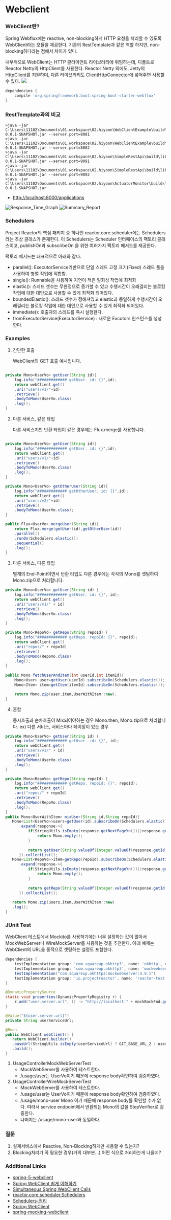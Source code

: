 # Webclient

### WebClient란?

Spring Webflux에는 reactive, non-blocking하게 HTTP 요청을 처리할 수 있도록 WebClient라는 모듈을 제공한다. 기존의 RestTemplate과 같은 역할 하지만,
non-blocking하다라는 점에서 차이가 있다.

내부적으로 WebClient는 HTTP 클라이언트 라이브러리에 위임하는데, 디폴트로 Reactor Netty의 HttpClient를 사용한다. Reactor Netty 외에도, Jetty의 HttpClient를
지원하며, 다른 라이브러리도 ClientHttpConnector에 넣어주면 사용할 수 있다.
<img src="https://img1.daumcdn.net/thumb/R1280x0/?scode=mtistory2&fname=https%3A%2F%2Fblog.kakaocdn.net%2Fdn%2FbmXoLk%2FbtqXXVBywK0%2F9jWK84VgwC4NqNWnTkY9H0%2Fimg.jpg"></img>

```gradle
dependencies {
    compile 'org.springframework.boot:spring-boot-starter-webflux'
}
```

### RestTemplate과의 비교

```console
>java -jar C:\Users\11102\Documents\01.workspace\02.hiyoon\WebClientExample\build\libs\WebClientExample-0.0.1-SNAPSHOT.jar --server.port=8081
>java -jar C:\Users\11102\Documents\01.workspace\02.hiyoon\WebClientExample\build\libs\WebClientExample-0.0.1-SNAPSHOT.jar --server.port=8082
>java -jar C:\Users\11102\Documents\01.workspace\02.hiyoon\SimpleRestApi\build\libs\SimpleRestApi-0.0.1-SNAPSHOT.jar --server.port=9091
>java -jar C:\Users\11102\Documents\01.workspace\02.hiyoon\SimpleRestApi\build\libs\SimpleRestApi-0.0.1-SNAPSHOT.jar --server.port=9092
>java -jar C:\Users\11102\Documents\01.workspace\02.hiyoon\ActuatorMonitor\build\libs\ActuatorMonitor-0.0.1-SNAPSHOT.jar
```

* [http://localhost:8000/applications](http://localhost:8000/applications)

![Response_Time_Graph](webclient_Response_time_graph.PNG)
![Summary_Report](webclient_summary_report.PNG)

### Schedulers

Project Reactor의 핵심 패키지 중 하나인 reactor.core.scheduler에는 Schedulers 라는 추상 클래스가 존재한다. 이 Schedulers는 Scheduler 인터페이스의 팩토리
클래스이고, publishOn과 subscribeOn 을 위한 여러가지 팩토리 메서드를 제공한다.

팩토리 메서드는 대표적으로 아래와 같다.

* parallel():  ExecutorService기반으로 단일 스레드 고정 크기(Fixed) 스레드 풀을 사용하여 병렬 작업에 적합함.
* single(): Runnable을 사용하여 지연이 적은 일회성 작업에 최적화
* elastic(): 스레드 갯수는 무한정으로 증가할 수 있고 수행시간이 오래걸리는 블로킹 작업에 대한 대안으로 사용할 수 있게 최적화 되어있다.
* boundedElastic(): 스레드 갯수가 정해져있고 elastic과 동일하게 수행시간이 오래걸리는 블로킹 작업에 대한 대안으로 사용할 수 있게 최적화 되어있다.
* immediate(): 호출자의 스레드를 즉시 실행한다.
* fromExecutorService(ExecutorService) : 새로운 Excutors 인스턴스를 생성한다.

### Examples

1. 간단한 호출

   WebClient의 GET 호출 예시입니다.

```java

private Mono<UserVo> getUser(String id){
    log.info("############# getUser. id: {}",id);
    return webClient.get()
    .uri("users/v1/"+id)
    .retrieve()
    .bodyToMono(UserVo.class)
    .log();
}

```

2. 다른 서비스, 같은 타입

   다른 서비스지만 반환 타입이 같은 경우에는 Flux.merge를 사용합니다.

```java

private Mono<UserVo> getUser(String id){
    log.info("############# getUser. id: {}",id);
    return webClient.get()
    .uri("users/v1/"+id)
    .retrieve()
    .bodyToMono(UserVo.class)
    .log();
}

private Mono<UserVo> getOtherUser(String id){
    log.info("############# getOtherUser. id: {}",id);
    return webClient.get()
    .uri("users/v2/"+id)
    .retrieve()
    .bodyToMono(UserVo.class);
}

public Flux<UserVo> mergeUser(String id){
    return Flux.merge(getUser(id),getOtherUser(id))
    .parallel()
    .runOn(Schedulers.elastic())
    .sequential()
    .log();
}

```

3. 다른 서비스, 다른 타입

   별개의 End-Point이면서 반환 타입도 다른 경우에는 각각의 Mono를 셋팅하여 Mono.zip으로 처리합니다.

```java
private Mono<UserVo> getUser(String id) {
    log.info("############# getUser. id: {}", id);
    return webClient.get()
    .uri("users/v1/" + id)
    .retrieve()
    .bodyToMono(UserVo.class)
    .log();
}

private Mono<RepoVo> getRepo(String repoId) {
    log.info("############# getRepo. repoId: {}", repoId);
    return webClient.get()
    .uri("repos/" + repoId)
    .retrieve()
    .bodyToMono(RepoVo.class)
    .log();
}
        
public Mono fetchUserAndItem(int userId,int itemId){
    Mono<User> user=getUser(userId).subscribeOn(Schedulers.elastic());
    Mono<Item> item=getItem(itemId).subscribeOn(Schedulers.elastic());

    return Mono.zip(user,item,UserWithItem::new);
}
```

4. 혼합

   동시호출과 순차호출이 Mix되어야하는 경우 Mono.then, Mono.zip으로 처리합니다. ex) 다른 서비스, 서비스마다 페이징이 있는 경우

```java
private Mono<UserVo> getUser(String id) {
    log.info("############# getUser. id: {}", id);
    return webClient.get()
    .uri("users/v1/" + id)
    .retrieve()
    .bodyToMono(UserVo.class)
    .log();
}

private Mono<RepoVo> getRepo(String repoId) {
    log.info("############# getRepo. repoId: {}", repoId);
    return webClient.get()
    .uri("repos/" + repoId)
    .retrieve()
    .bodyToMono(RepoVo.class)
    .log();
}
public Mono<UserWithItem> mixUser(String id,String repoId){
   Mono<List<UserVo>>users=getUser(id).subscribeOn(Schedulers.elastic())
      .expand(response->{
          if(StringUtils.isEmpty(response.getNextPageYn())||response.getNextPageYn().equals("N")){
              return Mono.empty();
          }
   
          return getUser(String.valueOf(Integer.valueOf(response.getId())+1)).subscribeOn(Schedulers.elastic());
      }).collectList();
   Mono<List<RepoVo>>item=getRepo(repoId).subscribeOn(Schedulers.elastic())
      .expand(response->{
          if(StringUtils.isEmpty(response.getNextPageYn())||response.getNextPageYn().equals("N")){
              return Mono.empty();
          }
   
          return getRepo(String.valueOf(Integer.valueOf(response.getId())+1)).subscribeOn(Schedulers.elastic());
      }).collectList();
   
   return Mono.zip(users,item,UserWithItem::new)
   .log();
}

```

### JUnit Test

WebClient 테스트에서 Mockito를 사용하기에는 너무 설정하는 값이 많아서 MockWebServer나 WireMockServer를 사용하는 것을 추천한다. 아래 예제는 WebClient의 URL을 동적으로 셋팅하는 설정도 포함한다.

```gradle
dependencies {
    testImplementation group: 'com.squareup.okhttp3', name: 'okhttp', version: '4.9.1'
    testImplementation group: 'com.squareup.okhttp3', name: 'mockwebserver', version: '4.9.1'
    testImplementation("com.squareup.okhttp3:mockwebserver:4.9.1")
    testImplementation group: 'io.projectreactor', name: 'reactor-test', version: '3.4.9'
}
```

```java
@DynamicPropertySource
static void properties(DynamicPropertyRegistry r) {
    r.add("user.server.url", () -> "http://localhost:" + mockBackEnd.getPort() + "/");
}

@Value("${user.server.url}")
private String userServiceUrl;

@Bean
public WebClient webClient() {    
   return WebClient.builder()
   .baseUrl(StringUtils.isEmpty(userServiceUrl) ? GIT_BASE_URL_2 : userServiceUrl)
   .build();
}
```

1. UsageControllerMockWebServerTest
    * MockWebServer를 사용하여 테스트한다. 
    * /usage/user는 UserVo이기 때문에 response body확인하여 검증하였다.
2. UsageControllerWireMockServerTest
    * MockWebServer를 사용하여 테스트한다.
    * /usage/user는 UserVo이기 때문에 response body확인하여 검증하였다.
    * /usage/mono-user Mono<UserVo> 이기 때문에 response body를 확인할 수가 없다. 따라서 service endpoint에서 반환되는 Mono<UserVo>의 값을 StepVerifier로 검증한다.
    * 나머지는 /usage/mono-user와 동일하다.


### 질문

1. 실제서비스에서 Reactive, Non-Blocking하게만 사용할 수 있는지?
2. Blocking처리가 꼭 필요한 경우(거의 대부분...) 어떤 식으로 처리하는게 나을지?

### Additional Links

* [spring-5-webclient](https://www.baeldung.com/spring-5-webclient)
* [Spring WebClient 쉽게 이해하기](https://happycloud-lee.tistory.com/220)
* [Simultaneous Spring WebClient Calls](https://www.baeldung.com/spring-webclient-simultaneous-calls)
* [reactor.core.scheduler.Schedulers](https://projectreactor.io/docs/core/release/api/reactor/core/scheduler/Schedulers.html#elastic--)
* [Schedulers-정리](https://devsh.tistory.com/entry/Schedulers-정리)
* [Spring WebClient](https://dreamchaser3.tistory.com/11)
* [spring-mocking-webclient](https://www.baeldung.com/spring-mocking-webclient)